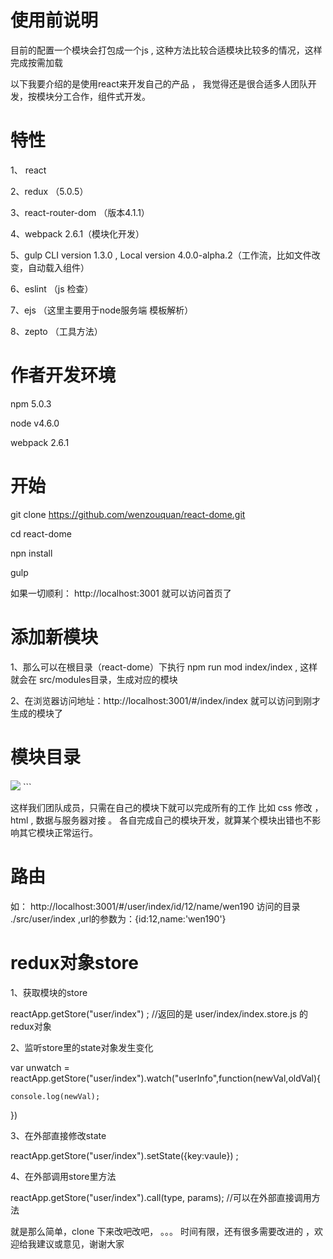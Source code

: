 # 使用前说明
目前的配置一个模块会打包成一个js , 这种方法比较合适模块比较多的情况，这样完成按需加载

以下我要介绍的是使用react来开发自己的产品 ， 我觉得还是很合适多人团队开发，按模块分工合作，组件式开发。



# 特性
1、 react 

2、redux  （5.0.5）

3、react-router-dom  （版本4.1.1） 

4、webpack 2.6.1（模块化开发）

5、gulp CLI version 1.3.0 , Local version 4.0.0-alpha.2（工作流，比如文件改变，自动载入组件）

6、eslint （js 检查）

7、ejs  （这里主要用于node服务端 模板解析）

8、zepto （工具方法）


# 作者开发环境

npm 5.0.3

node v4.6.0

webpack 2.6.1


# 开始

git clone https://github.com/wenzouquan/react-dome.git

cd react-dome

npn install

gulp


如果一切顺利： http://localhost:3001 就可以访问首页了


# 添加新模块



1、那么可以在根目录（react-dome）下执行 npm run mod index/index , 这样就会在 src/modules目录，生成对应的模块

2、在浏览器访问地址：http://localhost:3001/#/index/index 就可以访问到刚才生成的模块了



# 模块目录

<img src="https://static.oschina.net/uploads/space/2017/0628/222955_oHIk_1160364.png" >
```


这样我们团队成员，只需在自己的模块下就可以完成所有的工作 比如 css 修改 ， html , 数据与服务器对接 。 各自完成自己的模块开发，就算某个模块出错也不影响其它模块正常运行。


# 路由 

如： http://localhost:3001/#/user/index/id/12/name/wen190  访问的目录 ./src/user/index ,url的参数为：{id:12,name:'wen190'} 



# redux对象store

1、获取模块的store

reactApp.getStore("user/index") ; //返回的是 user/index/index.store.js 的redux对象

2、监听store里的state对象发生变化

var unwatch = reactApp.getStore("user/index").watch("userInfo",function(newVal,oldVal){

	console.log(newVal);
	
}) 

3、在外部直接修改state

reactApp.getStore("user/index").setState({key:vaule}) ;

4、在外部调用store里方法

reactApp.getStore("user/index").call(type, params); //可以在外部直接调用方法 



就是那么简单，clone 下来改吧改吧， 。。。 时间有限，还有很多需要改进的 ，欢迎给我建议或意见，谢谢大家

















